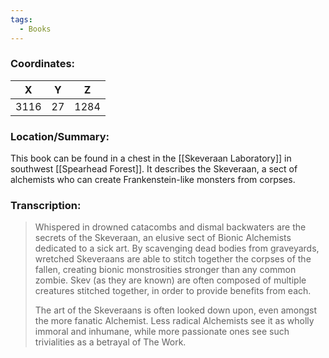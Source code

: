 ```yaml
---
tags:
  - Books
---
```


### Coordinates:
| **X** | **Y**| **Z** |
|:-----:|:----:|:-----:|
|3116  |27   |1284  |

### Location/Summary:
This book can be found in a chest in the [[Skeveraan Laboratory]] in southwest [[Spearhead Forest]]. It describes the Skeveraan, a sect of alchemists who can create Frankenstein-like monsters from corpses.

### Transcription:
> Whispered in drowned catacombs and dismal backwaters are the secrets of the Skeveraan, an elusive sect of Bionic Alchemists dedicated to a sick art. By scavenging dead bodies from graveyards, wretched Skeveraans are able to stitch together the corpses of the fallen, creating bionic monstrosities stronger than any common zombie. Skev (as they are known) are often composed of multiple creatures stitched together, in order to provide benefits from each.
>
> The art of the Skeveraans is often looked down upon, even amongst the more fanatic Alchemist. Less radical Alchemists see it as wholly immoral and inhumane, while more passionate ones see such trivialities as a betrayal of The Work.

